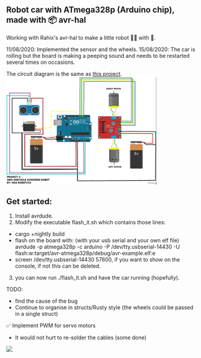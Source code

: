 ## Robot car with ATmega328p (Arduino chip), made with :package: avr-hal

Working with Rahix's avr-hal to make a little robot :car:🐯 with 📡.

11/08/2020:
Implemented the sensor and the wheels.
15/08/2020:
The car is rolling but the board is making a peeping sound and needs to be restarted
several times on occasions.

The circuit diagram is the same as [this project](https://create.arduino.cc/projecthub/hda-robotics/project-1-2wd-obstacle-avoiding-robot-390ef8).
<img src="circuit_diagram.jpg" width="400" />

## Get started:

1. Install avrdude.
2. Modify the executable flash_it.sh which contains those lines:

- cargo +nightly build
- flash on the board with: (with your usb serial and your own elf file)
  avrdude -p atmega328p -c arduino -P /dev/tty.usbserial-14430 -U flash:w:target/avr-atmega328p/debug/avr-example.elf:e
- screen /dev/tty.usbserial-14430 57600, if you want to show on the console, if not this can be deleted.

3. you can now run ./flash_it.sh and have the car running (hopefully).

TODO:

- find the cause of the bug
- Continue to organise in structs/Rusty style (the wheels could be passed in a single struct)

✅ Implement PWM for servo motors

- It would not hurt to re-solder the cables (some done)

<img src="here_comes_tiger_3.gif" width="400" />
